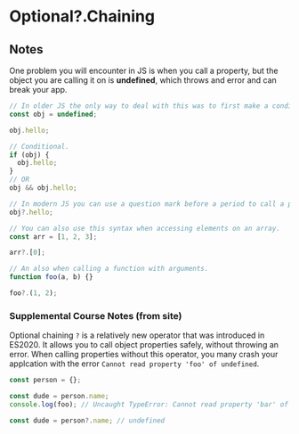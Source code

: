 # Optional?.Chaining

## Notes

One problem you will encounter in JS is when you call a property, but the object you are calling it on is **undefined**, which throws and error and can break your app.

```javascript
// In older JS the only way to deal with this was to first make a conditional check to see if the object is defined. This created awkward and ugly code.
const obj = undefined;

obj.hello;

// Conditional.
if (obj) {
  obj.hello;
}
// OR
obj && obj.hello;

// In modern JS you can use a question mark before a period to call a property on an object, which will make a return undefined WITHOUT throwing an error.
obj?.hello;

// You can also use this syntax when accessing elements on an array.
const arr = [1, 2, 3];

arr?.[0];

// An also when calling a function with arguments.
function foo(a, b) {}

foo?.(1, 2);
```

### Supplemental Course Notes (from site)

Optional chaining `?` is a relatively new operator that was introduced in ES2020. It allows you to call object properties safely, without throwing an error. When calling properties without this operator, you many crash your applcation with the error `Cannot read property 'foo' of undefined`.

```javascript
const person = {};

const dude = person.name;
console.log(foo); // Uncaught TypeError: Cannot read property 'bar' of undefined

const dude = person?.name; // undefined
```
